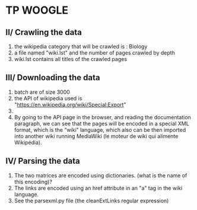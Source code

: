 # TP WOOGLE

## II/ Crawling the data

1. the wikipedia category that will be crawled is : Biology
2. a file named "wiki.lst" and the number of pages crawled by depth
3. wiki.lst contains all titles of the crawled pages

## III/ Downloading the data

1. batch are of size 3000
2. the API of wikipedia used is "https://en.wikipedia.org/wiki/Special:Export"
3. 
4. By going to the API page in the browser, and reading the documentation paragraph, we can see that the pages will be encoded in a special XML format, which is the "wiki" language, which also can be then imported into another wiki running MediaWiki (le moteur de wiki qui alimente Wikipédia).

## IV/ Parsing the data

1. The two matrices are encoded using dictionaries. (what is the name of this encoding)?
2. The links are encoded using an href attribute in an "a" tag in the wiki language.
3. See the parsexml.py file (the cleanExtLinks regular expression)